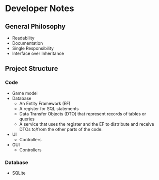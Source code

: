 # Developer Notes

## General Philosophy
* Readability
* Documentation
* Single Responsibility
* Interface over Inheritance

## Project Structure
### Code
* Game model
* Database
	* An Entity Framework (EF)
	* A register for SQL statements
	* Data Transfer Objects (DTO) that represent records of tables or queries
	* A service that uses the register and the EF to distribute and receive DTOs to/from the other parts of the code.
* UI
	* Controllers
* GUI
	* Controllers

### Database
* SQLite